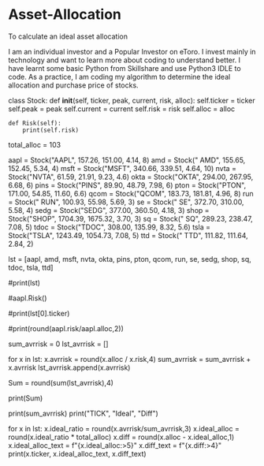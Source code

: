 # Asset-Allocation
To calculate an ideal asset allocation

I am an individual investor and a Popular Investor on eToro.
I invest mainly in technology and want to learn more about coding to understand better.
I have learnt some basic Python from Skillshare and use Python3 IDLE to code.
As a practice, I am coding my algorithm to determine the ideal allocation and purchase price of stocks.

class Stock:
    def __init__(self, ticker, peak, current, risk, alloc):
        self.ticker = ticker
        self.peak = peak
        self.current = current
        self.risk = risk
        self.alloc = alloc

    def Risk(self):
        print(self.risk)

total_alloc = 103

aapl = Stock("AAPL",  157.26,  151.00,  4.14,   8)
amd  = Stock(" AMD",  155.65,  152.45,  5.34,   4)
msft = Stock("MSFT",  340.66,  339.51,  4.64,  10)
nvta = Stock("NVTA",   61.59,   21.91,  9.23, 4.6)
okta = Stock("OKTA",  294.00,  267.95,  6.68,   6)
pins = Stock("PINS",   89.90,   48.79,  7.98,   6)
pton = Stock("PTON",  171.00,   54.85, 11.60, 6.6)
qcom = Stock("QCOM",  183.73,  181.81,  4.96,   8)
run  = Stock(" RUN",  100.93,   55.98,  5.69,   3)
se   = Stock("  SE",  372.70,  310.00,  5.58,   4)
sedg = Stock("SEDG",  377.00,  360.50,  4.18,   3)
shop = Stock("SHOP", 1704.39, 1675.32,  3.70,   3)
sq   = Stock("  SQ",  289.23,  238.47,  7.08,   5)
tdoc = Stock("TDOC",  308.00,  135.99,  8.32, 5.6)
tsla = Stock("TSLA", 1243.49, 1054.73,  7.08,   5)
ttd  = Stock(" TTD",  111.82,  111.64,  2.84,   2)


lst = [aapl, amd, msft, nvta, okta, pins, pton, qcom, run, se, sedg, shop, sq, tdoc, tsla, ttd]

#print(lst)

#aapl.Risk()

#print(lst[0].ticker)

#print(round(aapl.risk/aapl.alloc,2))

sum_avrrisk = 0
lst_avrrisk = []

for x in lst:
    x.avrrisk = round(x.alloc / x.risk,4)
    sum_avrrisk = sum_avrrisk + x.avrrisk
    lst_avrrisk.append(x.avrrisk)

Sum = round(sum(lst_avrrisk),4)

print(Sum)



print(sum_avrrisk)
print("TICK", "Ideal", "Diff")

for x in lst:
    x.ideal_ratio = round(x.avrrisk/sum_avrrisk,3)
    x.ideal_alloc = round(x.ideal_ratio * total_alloc)
    x.diff = round(x.alloc - x.ideal_alloc,1)
    x.ideal_alloc_text = f"{x.ideal_alloc:>5}"
    x.diff_text = f"{x.diff:>4}"
    print(x.ticker, x.ideal_alloc_text, x.diff_text)
